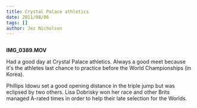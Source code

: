 ```yaml
---
title: Crystal Palace athletics
date: 2011/08/06
tags: []
author: Jez Nicholson
---
```

<div class='p_embed p_video_embed'>
<a href="http://itsallinthega.me/crystal-palace-athletics"><img alt="" src="http://getfile2.posterous.com/getfile/video.posterous.com/jnicho02/Sm8KFikjGmyiRoBcy1VfWVAUziCTJWMpdl8TrIVGIUz5xetCVGd5J5dJVlqg/frame_0000.png" /></a>

<strong>IMG_0389.MOV</strong>

Had a good day at Crystal Palace athletics. Always a good meet because it's the athletes last chance to practice before the World Championships (in Korea).

Phillips Idowu set a good opening distance in the triple jump but was eclipsed by two others. Lisa Dobrisky won her race and other Brits managed A-rated times in order to help their late selection for the Worlds.

